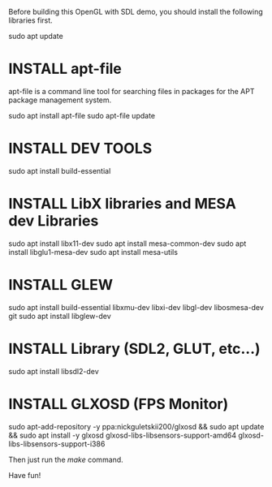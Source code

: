 Before building this  OpenGL with SDL demo, you should install the following libraries first.

sudo apt update

# INSTALL apt-file

apt-file is a command line tool for searching files in packages for the APT package management system.

sudo apt install apt-file
sudo apt-file update

# INSTALL DEV TOOLS
sudo apt install build-essential

# INSTALL LibX libraries and MESA dev Libraries
sudo apt install libx11-dev
sudo apt install mesa-common-dev
sudo apt install libglu1-mesa-dev
sudo apt install mesa-utils

# INSTALL GLEW
sudo apt install build-essential libxmu-dev libxi-dev libgl-dev libosmesa-dev git
sudo apt install libglew-dev

# INSTALL Library (SDL2, GLUT, etc...)
sudo apt install libsdl2-dev

# INSTALL GLXOSD (FPS Monitor)
sudo apt-add-repository -y ppa:nickguletskii200/glxosd && sudo apt update && sudo apt install -y glxosd glxosd-libs-libsensors-support-amd64 glxosd-libs-libsensors-support-i386

Then just run the *make* command.

Have fun!
